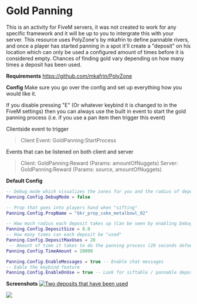 # Gold Panning

This is an activity for FiveM servers, it was not created to work for any specific framework and it will be up to you to intergrate this with your server. This resource uses PolyZone's by mkafrin to define pannable rivers, and once a player has started panning in a spot it'll create a "deposit" on his location which can only be used a configured amount of times before it is considered empty. Chances of finding gold vary depending on how many times a deposit has been used.

**Requirements**
https://github.com/mkafrin/PolyZone

**Config**
Make sure you go over the config and set up everything how you would like it.

If you disable pressing "E" (Or whatever keybind it is changed to in the FiveM settings) then you can always use the built in event to start the gold panning process (i.e. if you use a pan item then trigger this event)

Clientside event to trigger
> Client Event: GoldPanning:StartProcess

Events that can be listened on both client and server 
> Client: GoldPanning:Reward (Params: amountOfNuggets)
> Server: GoldPanning:Reward (Params: source, amountOfNuggets)

**Default Config**
```lua
-- Debug mode which visualizes the zones for you and the radius of deposits that have been used by players.
Panning.Config.DebugMode = false

-- Prop that goes into players hand when "sifting"
Panning.Config.PropName = "bkr_prop_coke_metalbowl_02"

-- How much radius each deposit takes up (Can be seen by enabling DebugMode)
Panning.Config.DepositSize = 8.0
-- How many times can each deposit be "used"
Panning.Config.DepositMaxUses = 20
 -- Amount of time it takes to do the panning process (20 seconds default)
Panning.Config.TimeAmount = 20000

Panning.Config.EnableMessages = true -- Enable chat messages
-- Eable the keybind feature
Panning.Config.EnableOnUse = true -- Look for siftable / pannable deposits when E is pressed
```
**Screenshots**
[![Two deposits that have been used](https://i.vgy.me/HV10VE.jpg "Two deposits that have been used")](https://i.vgy.me/HV10VE.jpg "Two deposits that have been used")

[![](https://i.vgy.me/xP8qUg.png)](https://i.vgy.me/xP8qUg.png)
